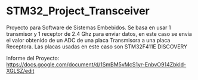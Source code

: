 # STM32_Project_Transceiver
Proyecto para Software de Sistemas Embebidos. Se basa en usar 1 transmisor y 1 receptor de 2.4 Ghz para enviar datos, en este caso se envia el valor obtenido de un ADC de una placa Transmisora a una placa Receptora. Las placas usadas en este caso son STM32F411E DISCOVERY

Informe del Proyecto:
https://docs.google.com/document/d/1SmBM5vMcS1yr-EnbvO914ZbkId-XGLSZ/edit
